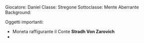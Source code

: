 Giocatore: Daniel
Classe: Stregone
Sottoclasse: Mente Aberrante
Background: 

Oggetti importanti:

- Moneta raffigurante il Conte **Stradh Von Zarovich**
- 